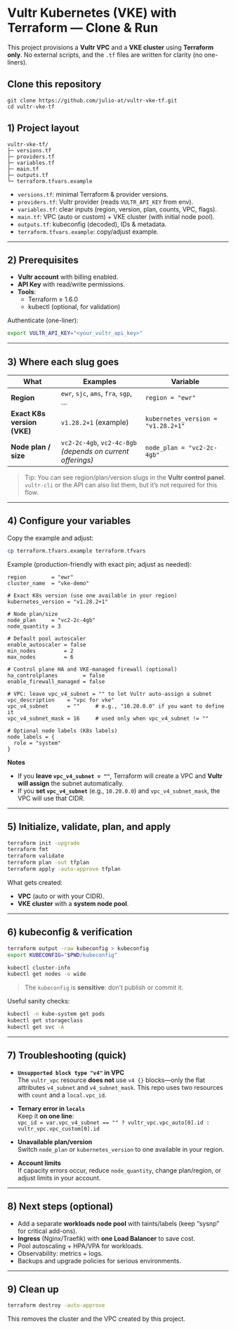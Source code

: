 # Vultr Kubernetes (VKE) with Terraform — Clone & Run

This project provisions a **Vultr VPC** and a **VKE cluster** using **Terraform only**. No external scripts, and the `.tf` files are written for clarity (no one-liners).

## Clone this repository

```
git clone https://github.com/julio-at/vultr-vke-tf.git
cd vultr-vke-tf
```

## 1) Project layout

```
vultr-vke-tf/
├─ versions.tf
├─ providers.tf
├─ variables.tf
├─ main.tf
├─ outputs.tf
└─ terraform.tfvars.example
```

- `versions.tf`: minimal Terraform & provider versions.  
- `providers.tf`: Vultr provider (reads `VULTR_API_KEY` from env).  
- `variables.tf`: clear inputs (region, version, plan, counts, VPC, flags).  
- `main.tf`: VPC (auto or custom) + VKE cluster (with initial node pool).  
- `outputs.tf`: kubeconfig (decoded), IDs & metadata.  
- `terraform.tfvars.example`: copy/adjust example.

---

## 2) Prerequisites

- **Vultr account** with billing enabled.  
- **API Key** with read/write permissions.  
- **Tools**:
  - Terraform ≥ 1.6.0
  - kubectl (optional, for validation)

Authenticate (one-liner):
```bash
export VULTR_API_KEY="<your_vultr_api_key>"
```

---

## 3) Where each slug goes

| What | Examples | Variable |
|---|---|---|
| **Region** | `ewr`, `sjc`, `ams`, `fra`, `sgp`, … | `region = "ewr"` |
| **Exact K8s version (VKE)** | `v1.28.2+1` (example) | `kubernetes_version = "v1.28.2+1"` |
| **Node plan / size** | `vc2-2c-4gb`, `vc2-4c-8gb` *(depends on current offerings)* | `node_plan = "vc2-2c-4gb"` |

> Tip: You can see region/plan/version slugs in the **Vultr control panel**. `vultr-cli` or the API can also list them, but it’s not required for this flow.

---

## 4) Configure your variables

Copy the example and adjust:
```bash
cp terraform.tfvars.example terraform.tfvars
```

Example (production-friendly with exact pin; adjust as needed):
```hcl
region        = "ewr"
cluster_name  = "vke-demo"

# Exact K8s version (use one available in your region)
kubernetes_version = "v1.28.2+1"

# Node plan/size
node_plan     = "vc2-2c-4gb"
node_quantity = 3

# Default pool autoscaler
enable_autoscaler = false
min_nodes         = 2
max_nodes         = 6

# Control plane HA and VKE-managed firewall (optional)
ha_controlplanes        = false
enable_firewall_managed = false

# VPC: leave vpc_v4_subnet = "" to let Vultr auto-assign a subnet
vpc_description    = "vpc for vke"
vpc_v4_subnet      = ""     # e.g., "10.20.0.0" if you want to define it
vpc_v4_subnet_mask = 16     # used only when vpc_v4_subnet != ""

# Optional node labels (K8s labels)
node_labels = {
  role = "system"
}
```

**Notes**
- If you **leave `vpc_v4_subnet = ""`**, Terraform will create a VPC and **Vultr will assign** the subnet automatically.  
- If you **set `vpc_v4_subnet`** (e.g., `10.20.0.0`) and `vpc_v4_subnet_mask`, the VPC will use that CIDR.

---

## 5) Initialize, validate, plan, and apply

```bash
terraform init -upgrade
terraform fmt
terraform validate
terraform plan -out tfplan
terraform apply -auto-approve tfplan
```

What gets created:
- **VPC** (auto or with your CIDR).
- **VKE cluster** with a **system node pool**.

---

## 6) kubeconfig & verification

```bash
terraform output -raw kubeconfig > kubeconfig
export KUBECONFIG="$PWD/kubeconfig"

kubectl cluster-info
kubectl get nodes -o wide
```

> The `kubeconfig` is **sensitive**: don’t publish or commit it.

Useful sanity checks:
```bash
kubectl -n kube-system get pods
kubectl get storageclass
kubectl get svc -A
```

---

## 7) Troubleshooting (quick)

- **`Unsupported block type "v4"` in VPC**  
  The `vultr_vpc` resource **does not** use `v4 {}` blocks—only the flat attributes `v4_subnet` and `v4_subnet_mask`. This repo uses two resources with `count` and a `local.vpc_id`.

- **Ternary error in `locals`**  
  Keep it **on one line**:  
  `vpc_id = var.vpc_v4_subnet == "" ? vultr_vpc.vpc_auto[0].id : vultr_vpc.vpc_custom[0].id`

- **Unavailable plan/version**  
  Switch `node_plan` or `kubernetes_version` to one available in your region.

- **Account limits**  
  If capacity errors occur, reduce `node_quantity`, change plan/region, or adjust limits in your account.

---

## 8) Next steps (optional)

- Add a separate **workloads node pool** with taints/labels (keep “sysnp” for critical add-ons).  
- **Ingress** (Nginx/Traefik) with **one Load Balancer** to save cost.  
- Pool autoscaling + HPA/VPA for workloads.  
- Observability: metrics + logs.  
- Backups and upgrade policies for serious environments.

---

## 9) Clean up

```bash
terraform destroy -auto-approve
```

This removes the cluster and the VPC created by this project.
